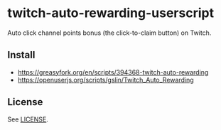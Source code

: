 # twitch-auto-rewarding-userscript

Auto click channel points bonus (the click-to-claim button) on Twitch.

## Install

* https://greasyfork.org/en/scripts/394368-twitch-auto-rewarding
* https://openuserjs.org/scripts/gslin/Twitch_Auto_Rewarding

## License

See [LICENSE](LICENSE).
